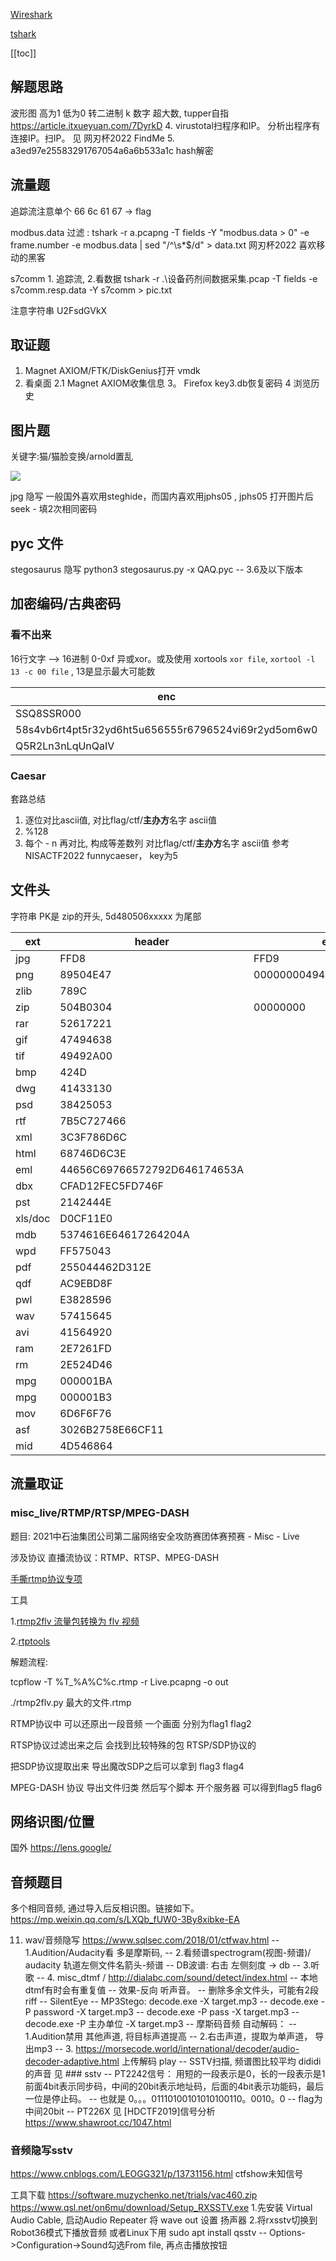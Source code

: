 [Wireshark](./wireshark.md)

[tshark](./tshark.md)

[[toc]]

## 解题思路
波形图 高为1 低为0 转二进制
k 数字 超大数, tupper自指 https://article.itxueyuan.com/7DyrkD
4. virustotal扫程序和IP。  分析出程序有连接IP。扫IP。  见 网刃杯2022 FindMe 
5. a3ed97e25583291767054a6a6b533a1c  hash解密
## 流量题

追踪流注意单个 66 6c 61 67 -> flag

modbus.data 过滤 : tshark -r a.pcapng -T fields -Y "modbus.data > 0" -e frame.number -e modbus.data  | sed "/^\s*$/d" > data.txt     网刃杯2022 喜欢移动的黑客

s7comm 1. 追踪流,  2.看数据  tshark -r .\设备药剂间数据采集.pcap -T fields -e s7comm.resp.data -Y s7comm > pic.txt

注意字符串 U2FsdGVkX

## 取证题 

1. Magnet AXIOM/FTK/DiskGenius打开 vmdk
2. 看桌面
2.1 Magnet AXIOM收集信息
3。 Firefox key3.db恢复密码
4 浏览历史
##  图片题 

关键字:猫/猫脸变换/arnold置乱

![](https://gitee.com/wgf4242/imgs/raw/master/imgs/Snipaste_2022-04-25_00-10-31.jpg)

jpg 隐写 一般国外喜欢用steghide，而国内喜欢用jphs05 , jphs05 打开图片后 seek - 填2次相同密码
## pyc 文件
stegosaurus 隐写  python3 stegosaurus.py -x QAQ.pyc   -- 3.6及以下版本
## 加密编码/古典密码

### 看不出来

16行文字 --> 16进制 0-0xf
异或xor。或及使用 xortools   `xor file`, `xortool -l 13 -c 00 file` , 13是显示最大可能数


|                enc                 |             algorithm              |               plain                |
| ---------------------------------- | ---------------------------------- | ---------------------------------- |
|             SSQ8SSR000             |               rot13                |             FFD8FFE00              |
|58s4vb6rt4pt5r32yd6ht5u656555r6796524vi69r2yd5om6w0|[TwinHex](https://www.calcresult.com/misc/cyphers/twin-hex.html)| `flag{I_am_Guwanneme_servant_Gulf}`  |
|          Q5R2Ln3nLqUnQaIV          |            base64(itoa)            |            pwD_1s_h3re!            |


### Caesar

套路总结

1. 逐位对比ascii值, 对比flag/ctf/**主办方**名字 ascii值
2. %128
3. 每个 - n 再对比, 构成等差数列 对比flag/ctf/**主办方**名字 ascii值 参考 NISACTF2022 funnycaeser， key为5


## 文件头
字符串 PK是 zip的开头,  5d480506xxxxx 为尾部

|                ext                 |               header               |                end                 |
| ---------------------------------- | ---------------------------------- | ---------------------------------- |
|                jpg                 |              FFD8                  |              FFD9                  |
|                png                 |              89504E47              |      0000000049454E44AE426082      |
|                zlib                |              789C                  |                                    |
|                zip                 |              504B0304              |              00000000              |
|                rar                 |              52617221              |
|                gif                 |              47494638              |
|                tif                 |              49492A00              |
|                bmp                 |                424D                |
|                dwg                 |              41433130              |
|                psd                 |              38425053              |
|                rtf                 |             7B5C727466             |
|                xml                 |             3C3F786D6C             |
|                html                |             68746D6C3E             |
|                eml                 |    44656C69766572792D646174653A    |
|                dbx                 |          CFAD12FEC5FD746F          |
|                pst                 |              2142444E              |
|              xls/doc               |              D0CF11E0              |
|                mdb                 |        5374616E64617264204A        |
|                wpd                 |              FF575043              |
|                pdf                 |           255044462D312E           |
|                qdf                 |              AC9EBD8F              |
|                pwl                 |              E3828596              |
|                wav                 |              57415645              |
|                avi                 |              41564920              |
|                ram                 |              2E7261FD              |
|                 rm                 |              2E524D46              |
|                mpg                 |              000001BA              |
|                mpg                 |              000001B3              |
|                mov                 |              6D6F6F76              |
|                asf                 |          3026B2758E66CF11          |
|                mid                 |              4D546864              |



## 流量取证

### misc_live/RTMP/RTSP/MPEG-DASH

题目: 2021中石油集团公司第二届网络安全攻防赛团体赛预赛 - Misc - Live

涉及协议 直播流协议：RTMP、RTSP、MPEG-DASH

[手撕rtmp协议专项](https://mp.weixin.qq.com/mp/homepage?__biz=MzAwODM5OTM2Ng==&hid=7&sn=0192ad4506003b7b13d5efde0ff15312)

工具

1.[rtmp2flv 流量包转换为 flv 视频](https://github.com/quo/rtmp2flv)

2.[rtptools](https://github.com/irtlab/rtptools)

解题流程:

tcpflow -T %T_%A%C%c.rtmp -r Live.pcapng -o out

./rtmp2flv.py 最大的文件.rtmp

RTMP协议中 可以还原出一段音频 一个画面  分别为flag1  flag2  

RTSP协议过滤出来之后 会找到比较特殊的包  RTSP/SDP协议的  

把SDP协议提取出来  导出魔改SDP之后可以拿到 flag3  flag4 

MPEG-DASH 协议 导出文件归类  然后写个脚本  开个服务器  可以得到flag5 flag6

## 网络识图/位置

国外 https://lens.google/

## 音频题目

多个相同音频, 通过导入后反相识图。链接如下。
https://mp.weixin.qq.com/s/LXQb_fUW0-3By8xibke-EA

11. wav/音频隐写 https://www.sqlsec.com/2018/01/ctfwav.html
    -- 1.Audition/Audacity看 多是摩斯码, 
    -- 2.看频谱spectrogram(视图-频谱)/ audacity 轨道左侧文件名箭头-频谱 
       -- DB波谱: 右击 左侧刻度 -> db 
    -- 3.听歌
    -- 4. misc_dtmf / http://dialabc.com/sound/detect/index.html
          -- 本地dtmf有时会有重复值
    -- 效果-反向 听声音。
    -- 删除多余文件头，可能有2段riff
    -- SilentEye
    -- MP3Stego: decode.exe -X target.mp3
    --           decode.exe -P password -X target.mp3
    --           decode.exe -P pass -X target.mp3
    --           decode.exe -P 主办单位 -X target.mp3
    -- 摩斯码音频 自动解码： 
    --         1.Audition禁用 其他声道, 将目标声道提高 
    --         2.右击声道，提取为单声道， 导出mp3
    --         3. https://morsecode.world/international/decoder/audio-decoder-adaptive.html 上传解码 play
    -- SSTV扫描, 频谱图比较平均 dididi的声音 见 ### sstv
    -- PT2242信号： 用短的一段表示是0，长的一段表示是1   前面4bit表示同步码，中间的20bit表示地址码，后面的4bit表示功能码，最后一位是停止码。
               -- 也就是 0。。。01110100101010100110。0010。0  -- flag为中间20bit
               -- PT226X 见 [HDCTF2019]信号分析 https://www.shawroot.cc/1047.html

### 音频隐写sstv
https://www.cnblogs.com/LEOGG321/p/13731156.html
ctfshow未知信号

工具下载
https://software.muzychenko.net/trials/vac460.zip
https://www.qsl.net/on6mu/download/Setup_RXSSTV.exe
1.先安装 Virtual Audio Cable, 启动Audio Repeater 将 wave out 设置 扬声器
2.将rxsstv切换到 Robot36模式下播放音频
或者Linux下用 sudo apt install qsstv
-- Options->Configuration->Sound勾选From file, 再点击播放按钮
